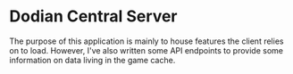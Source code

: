 # Dodian Central Server
The purpose of this application is mainly to house features the client relies on to load. However, I've also written some API endpoints to provide some information on data living in the game cache.
